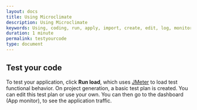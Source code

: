 ```yaml
---
layout: docs
title: Using Microclimate
description: Using Microclimate
keywords: Using, coding, run, apply, import, create, edit, log, monitor, testing
duration: 1 minute
permalink: testyourcode
type: document
---
```


## Test your code

To test your application, click **Run load**, which uses [JMeter](https://jmeter.apache.org/) to load test functional behavior. On project generation, a basic test plan is created. You can edit this test plan or use your own. You can then go to the dashboard (App monitor), to see the application traffic.
